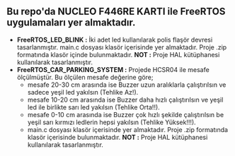 ## Bu repo'da NUCLEO F446RE KARTI ile FreeRTOS uygulamaları yer almaktadır.

* **FreeRTOS_LED_BLINK :** İki adet led kullanılarak polis flaşör devresi tasarlanmıştır. main.c dosyası klasör içerisinde yer almaktadır. Proje .zip formatında klasör içinde bulunmaktadır. **NOT :** Proje HAL kütüphanesi kullanılarak tasarlanmıştır.
* **FreeRTOS_CAR_PARKING_SYSTEM :** Projede HCSR04 ile mesafe ölçülmüştür. Bu ölçülen mesafe değerine göre;
    * mesafe 20-30 cm arasında ise Buzzer uzun aralıklarla çalıştırılsın ve sadece yeşil led yakılsın (Tehlike Az!).
    * mesafe 10-20 cm arasında ise Buzzer daha hızlı çalıştırılsın ve yeşil led ile birlikte sarı led yakılsın (Tehlike Orta!!).
    * mesafe 0-10 cm arasında ise Buzzer çok hızlı şekilde çalıştırılsın be yeşil sarı kırmızı ledlerin hepsi yakılsın (Tehlike Yüksek!!!).
    * main.c dosyası klasör içerisinde yer almaktadır. Proje .zip formatında klasör içerisinde bulunmaktadır. **NOT :** Proje HAL kütüphanesi kullanılarak tasarlanmıştır.  
